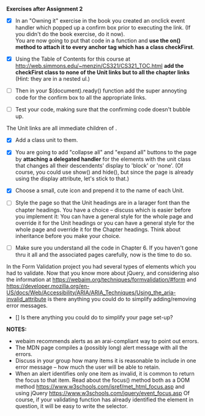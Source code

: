 **Exercises after Assignment 2**

- [X] In an "Owning it" exercise in the book you created an onclick event handler which popped up a confirm box prior to executing the link.   (If you didn't do the book exercise, do it now).  
You are now going to put  that code in a function and **use the on() method to attach it to every anchor tag which has a class checkFirst**.
- [X] Using the Table of Contents for this course at http://web.simmons.edu/~menzin/CS321/CS321_TOC.html **add the checkFirst class to none of the Unit links but to all the chapter links** (Hint: they are in a nested ul.)
- [ ] Then in your $(document).ready() function add the super annoyting code for the confirm box to all the appropriate links.
- [ ] Test your code, making sure that the confirming code doesn't bubble up.


The Unit links are all immediate children of <body>.  
- [X] Add a class unit to them.
- [X] You are going to add "collapse all" and "expand all" buttons to the page by 
**attaching a delegated handler** for the elements with the unit class that changes all their descendents' display to 'block' or 'none'.  (Of course, you could use show() and hide(), but since the page is already using the display attribute, let's stick to that.)


- [X] Choose a small, cute icon and prepend it to the name of each Unit.
- [ ] Style the page so that the Unit headings are in a larager font than the chapter headings.  You have a choice – discuss which is easier before you implement it: You can have a general style for the whole page and override it for the Unit headings or you can have a general style for the whole page and override it for the Chapter headings.  Think about inheritance before you make your choice.


- [ ] Make sure you understand all the code in Chapter 6.   If you haven't gone thru it all and the associated pages carefully, now is the time to do so.


In the Form Validation project you had several types of elements which you had to validate.
Now that you know more about jQuery, and considering also the information at https://webaim.org/techniques/formvalidation/#form  and https://developer.mozilla.org/en-US/docs/Web/Accessibility/ARIA/ARIA_Techniques/Using_the_aria-invalid_attribute is there anything you could do to simplify adding/removing error messages.   
- [] Is there anything you could do to simplify your page set-up?

**NOTES:**
- webaim recommends alerts as an arai-compliant way to point out errors.
- The MDN page compiles a (possibly long) alert message with all the errors.
- Discuss in your group how many items it is reasonable to include in one error message – how much the user will be able to retain.
- When an alert identifies only one item as invalid, it is common to return the focus to that item. Read about the focus() method both as a DOM method https://www.w3schools.com/jsref/met_html_focus.asp and using jQuery https://www.w3schools.com/jquery/event_focus.asp Of course, if your validating function has already identified the element in question, it will be easy to write the selector.

